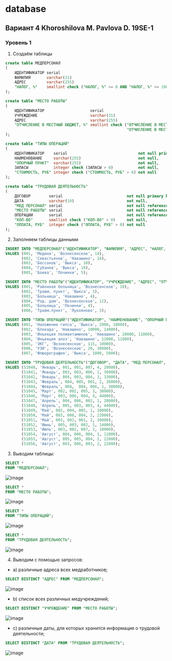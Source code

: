 # database
## Вариант 4 Khoroshilova M. Pavlova D. 19SE-1
### Уровень 1
1) Создаём таблицы
```sql
create table МЕДПЕРСОНАЛ
(
    ИДЕНТИФИКАТОР serial                                                 not null primary key,
    ФАМИЛИЯ       varchar(31)                                            not null,
    АДРЕС         varchar(255)                                           not null,
    "НАЛОГ, %"    smallint check ("НАЛОГ, %" >= 0 AND "НАЛОГ, %" <= 100) not null
);

create table "МЕСТО РАБОТЫ"
(
    ИДЕНТИФИКАТОР                    serial                                                   not null primary key,
    УЧРЕЖДЕНИЕ                       varchar(31)                                              not null,
    АДРЕС                            varchar(255)                                             not null,
    "ОТЧИСЛЕНИЕ В МЕСТНЫЙ БЮДЖЕТ, %" smallint check ("ОТЧИСЛЕНИЕ В МЕСТНЫЙ БЮДЖЕТ, %" >= 0 AND
                                                     "ОТЧИСЛЕНИЕ В МЕСТНЫЙ БЮДЖЕТ, %" <= 100) not null
);

create table "ТИПЫ ОПЕРАЦИЙ"
(
    ИДЕНТИФИКАТОР    serial                               not null primary key,
    НАИМЕНОВАНИЕ     varchar(255)                         not null,
    "ОПОРНЫЙ ПУНКТ"  varchar(255)                         not null,
    ЗАПАСЫ           integer check (ЗАПАСЫ > 0)           not null,
    "СТОИМОСТЬ, РУБ" integer check ("СТОИМОСТЬ, РУБ" > 0) not null
);

create table "ТРУДОВАЯ ДЕЯТЕЛЬНОСТЬ"
(
    ДОГОВОР        serial                            not null primary key,
    ДАТА           varchar(10)                       not null,
    "МЕД ПЕРСОНАЛ" serial                            not null references МЕДПЕРСОНАЛ (ИДЕНТИФИКАТОР),
    "МЕСТО РАБОТЫ" serial                            not null references "МЕСТО РАБОТЫ" (ИДЕНТИФИКАТОР),
    ОПЕРАЦИИ       serial                            not null references "ТИПЫ ОПЕРАЦИЙ" (ИДЕНТИФИКАТОР),
    "КОЛ-ВО"       smallint check ("КОЛ-ВО" > 0)     not null,
    "ОПЛАТА, РУБ"  integer check ("ОПЛАТА, РУБ" > 0) not null
);
```
2) Заполняем таблицы данными
```sql
INSERT INTO "МЕДПЕРСОНАЛ"("ИДЕНТИФИКАТОР", "ФАМИЛИЯ", "АДРЕС", "НАЛОГ, %")
VALUES (001, 'Медина', 'Вознесенское', 14),
       (002, 'Севастьянов',	'Навашино',	14),
       (003, 'Бессонов', 'Выкса', 10),
       (004, 'Губанов', 'Выкса', 10),
       (005, 'Боева', 'Починки', 5);

INSERT INTO "МЕСТО РАБОТЫ"("ИДЕНТИФИКАТОР", "УЧРЕЖДЕНИЕ", "АДРЕС", "ОТЧИСЛЕНИЕ В МЕСТНЫЙ БЮДЖЕТ, %")
VALUES (001, 'Районная больница', 'Вознесенское', 10),
       (002, 'Травм. пункт', 'Выкса', 3),
       (003, 'Больница', 'Навашино', 4),
       (004, 'Род. дом', 'Вознесенское', 12),
       (005, 'Больница', 'Починки',	4),
       (006, 'Травм.пункт',	'Лукояново', 3);

INSERT INTO "ТИПЫ ОПЕРАЦИЙ"("ИДЕНТИФИКАТОР", "НАИМЕНОВАНИЕ", "ОПОРНЫЙ ПУНКТ", "ЗАПАСЫ", "СТОИМОСТЬ, РУБ")
VALUES (001, 'Наложение гипса',	'Выкса', 2000, 18000),
       (002, 'Блокада',	'Навашино',	10000, 14000),
       (003, 'Инъекция поливитаминов', 'Навашино', 20000, 11000),
       (004, 'Инъекция алоэ', 'Навашино', 12000, 11000),
       (005, 'ЭКГ',	'Вознесенское',	115, 10000),
       (006, 'УЗИ',	'Вознесенское',	20,	30000),
       (007, 'Флюорография', 'Выкса', 1000, 5000);

INSERT INTO "ТРУДОВАЯ ДЕЯТЕЛЬНОСТЬ"("ДОГОВОР", "ДАТА", "МЕД ПЕРСОНАЛ", "МЕСТО РАБОТЫ", "ОПЕРАЦИИ", "КОЛ-ВО", "ОПЛАТА, РУБ")
VALUES (51040, 'Январь', 001, 001, 007,	4, 20000),
       (51041, 'Январь', 003, 003, 006,	1, 30000),
       (51042, 'Январь', 004, 003, 004,	3, 33000),
       (51043, 'Февраль', 004, 005,	001, 2, 36000),
       (51044, 'Февраль', 004,	004, 006, 1, 30000),
       (51045, 'Март', 002,	002, 005, 3, 30000),
       (51046, 'Март', 003,	006, 004, 4, 44000),
       (51047, 'Апрель', 004, 006, 002,	1, 28000),
       (51048, 'Апрель', 005, 003, 003,	4, 44000),
       (51049, 'Май', 002, 004,	005, 1, 10000),
       (51050, 'Май', 003, 006,	004, 2,	22000),
       (51051, 'Май', 003, 003,	001, 2,	36000),
       (51052, 'Июнь', 005, 003, 002, 1, 14000),
       (51053, 'Июль', 003,	002, 007, 2, 10000),
       (51054, 'Август', 004, 006, 004,	1, 11000),
       (51055, 'Август', 005, 005, 004,	2, 22000),
       (51056, 'Август', 003, 006, 003,	2, 22000);
```
3) Выводим таблицы:
```sql
SELECT *
FROM "МЕДПЕРСОНАЛ";
```
![image](https://user-images.githubusercontent.com/55359172/114346760-a3b12180-9b6c-11eb-961d-8ae840a7f7bc.png)
```sql
SELECT *
FROM "МЕСТО РАБОТЫ";
```
![image](https://user-images.githubusercontent.com/55359172/114346936-e115af00-9b6c-11eb-9c6a-943c5a939b36.png)
```sql
SELECT *
FROM "ТИПЫ ОПЕРАЦИЙ";
```
![image](https://user-images.githubusercontent.com/55359172/114347247-53868f00-9b6d-11eb-9c5a-f8a887f9c05c.png)

```sql
SELECT *
FROM "ТРУДОВАЯ ДЕЯТЕЛЬНОСТЬ";
```
![image](https://user-images.githubusercontent.com/55359172/114347366-7fa21000-9b6d-11eb-9a61-c0767cf0cb74.png)

4) Выводим с помощью запросов:
  * a) различные адреса всех медработников;
  ```sql
SELECT DISTINCT "АДРЕС" FROM "МЕДПЕРСОНАЛ";
  ```
![image](https://user-images.githubusercontent.com/55359172/114350123-72872000-9b71-11eb-80e0-84fc556cc7f6.png)

* b) список всех различных медучреждений;
```sql
SELECT DISTINCT "УЧРЕЖДЕНИЕ" FROM "МЕСТО РАБОТЫ";
```
 ![image](https://user-images.githubusercontent.com/55359172/114350427-da3d6b00-9b71-11eb-9cb1-c1303aa76fe7.png)

* c)	различные даты, для которых хранится информация о трудовой деятельности;
```sql
SELECT DISTINCT "ДАТА" FROM "ТРУДОВАЯ ДЕЯТЕЛЬНОСТЬ";
```
![image](https://user-images.githubusercontent.com/55359172/114350922-8e3ef600-9b72-11eb-8790-a49c6380f554.png)


